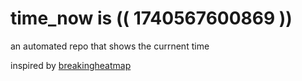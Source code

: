 # time_now is (( 1740567600869 ))

an automated repo that shows the currnent time

inspired by [breakingheatmap](https://github.com/breakingheatmap/breakingheatmap)